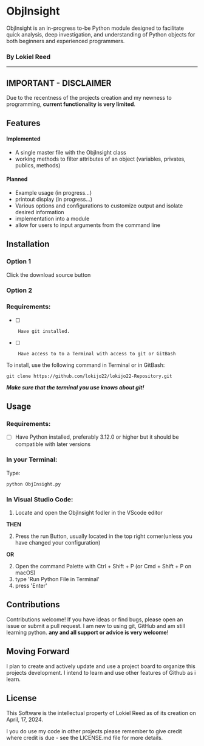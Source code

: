 ObjInsight
==========

ObjInsight is an in-progress to-be Python module designed to facilitate quick analysis, deep investigation,
and understanding of Python objects for both beginners and experienced programmers.

### By Lokiel Reed

---

## IMPORTANT - DISCLAIMER
Due to the recentness of the projects creation and my newness to programming,
**current functionality is very limited**. 

## Features

#### Implemented
- A single master file with the ObjInsight class
- working methods to filter attributes of an object (variables, privates, publics, methods)

#### Planned
- Example usage (in progress...)
- printout display (in progress...)
- Various options and configurations to customize output and isolate desired information
- implementation into a module
- allow for users to input arguments from the command line

## Installation

### Option 1

Click the download source button

### Option 2

### Requirements:
- [ ]      Have git installed.
- [ ]      Have access to to a Terminal with access to git or GitBash


To install, use the following command in Terminal or in GitBash:

`git clone https://github.com/lokijo22/lokijo22-Repository.git`


***Make sure that the terminal you use knows about git!***



## Usage

### Requirements:
- [ ]   Have Python installed, preferably 3.12.0 or higher but it should be compatible with later versions


### In your Terminal:

Type:

`python ObjInsight.py`


### In Visual Studio Code:

1.  Locate and open the ObjInsight fodler in the VScode editor

**THEN**
   
2.  Press the run Button, usually located  in the top right corner(unless you have changed your configuration)

**OR**

2. Open the command Palette with Ctrl + Shift + P (or Cmd + Shift + P on macOS)
3.  type 'Run Python File in Terminal'
4.  press 'Enter' 


## Contributions
Contributions welcome! If you have ideas or find bugs, please open an issue or submit a pull request. I
am new to using git, GitHub and am still learning python. **any and all support or advice is very welcome**!



## Moving Forward
I plan to create and actively update and use a project board to organize this projects development.
I intend to learn and use other features of Github as i learn.


## License

This Software is the intellectual property of Lokiel Reed as of its creation on April, 17, 2024.

I you do use my code in other projects please remember to give credit where credit is due - see the LICENSE.md file for more details.
